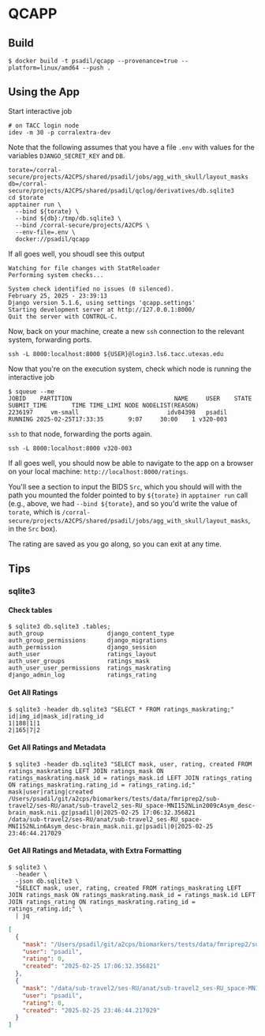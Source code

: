 # QCAPP

## Build

```shell
$ docker build -t psadil/qcapp --provenance=true --platform=linux/amd64 --push .
```

## Using the App

Start interactive job

```shell
# on TACC login node
idev -m 30 -p corralextra-dev
```

Note that the following assumes that you have a file `.env` with values for the variables `DJANGO_SECRET_KEY` and `DB`.

```shell
torate=/corral-secure/projects/A2CPS/shared/psadil/jobs/agg_with_skull/layout_masks
db=/corral-secure/projects/A2CPS/shared/psadil/qclog/derivatives/db.sqlite3
cd $torate
apptainer run \
  --bind ${torate} \
  --bind ${db}:/tmp/db.sqlite3 \
  --bind /corral-secure/projects/A2CPS \
  --env-file=.env \
  docker://psadil/qcapp
```
If all goes well, you shoudl see this output

```shell
Watching for file changes with StatReloader
Performing system checks...

System check identified no issues (0 silenced).
February 25, 2025 - 23:39:13
Django version 5.1.6, using settings 'qcapp.settings'
Starting development server at http://127.0.0.1:8000/
Quit the server with CONTROL-C.
```

Now, back on your machine, create a new `ssh` connection to the relevant system, forwarding ports.

```shell
ssh -L 8000:localhost:8000 ${USER}@login3.ls6.tacc.utexas.edu
```

Now that you're on the execution system, check which node is running the interactive job

```shell
$ squeue --me
JOBID    PARTITION                             NAME     USER    STATE         SUBMIT_TIME       TIME TIME_LIMI NODE NODELIST(REASON)
2236197     vm-small                         idv84398   psadil  RUNNING 2025-02-25T17:33:35       9:07     30:00    1 v320-003
```

`ssh` to that node, forwarding the ports again.

```shell
ssh -L 8000:localhost:8000 v320-003
```

If all goes well, you should now be able to navigate to the app on a browser on your local machine: `http://localhost:8000/ratings`.

You'll see a section to input the BIDS `Src`, which you should will with the path you mounted the folder pointed to by `${torate}` in `apptainer run` call (e.g., above, we had `--bind ${torate}`, and so you'd write the value of `torate`, which is `/corral-secure/projects/A2CPS/shared/psadil/jobs/agg_with_skull/layout_masks`, in the `Src` box).

The rating are saved as you go along, so you can exit at any time.

## Tips

### sqlite3

#### Check tables

```shell
$ sqlite3 db.sqlite3 .tables;
auth_group                  django_content_type       
auth_group_permissions      django_migrations         
auth_permission             django_session            
auth_user                   ratings_layout            
auth_user_groups            ratings_mask              
auth_user_user_permissions  ratings_maskrating        
django_admin_log            ratings_rating   
```

#### Get All Ratings

```shell
$ sqlite3 -header db.sqlite3 "SELECT * FROM ratings_maskrating;"
id|img_id|mask_id|rating_id
1|188|1|1
2|165|7|2
```

#### Get All Ratings and Metadata

```shell
$ sqlite3 -header db.sqlite3 "SELECT mask, user, rating, created FROM ratings_maskrating LEFT JOIN ratings_mask ON ratings_maskrating.mask_id = ratings_mask.id LEFT JOIN ratings_rating ON ratings_maskrating.rating_id = ratings_rating.id;"
mask|user|rating|created
/Users/psadil/git/a2cps/biomarkers/tests/data/fmriprep2/sub-travel2/ses-RU/anat/sub-travel2_ses-RU_space-MNI152NLin2009cAsym_desc-brain_mask.nii.gz|psadil|0|2025-02-25 17:06:32.356821
/data/sub-travel2/ses-RU/anat/sub-travel2_ses-RU_space-MNI152NLin6Asym_desc-brain_mask.nii.gz|psadil|0|2025-02-25 23:46:44.217029
```

#### Get All Ratings and Metadata, with Extra Formatting

```shell
$ sqlite3 \
  -header \
  -json db.sqlite3 \
  "SELECT mask, user, rating, created FROM ratings_maskrating LEFT JOIN ratings_mask ON ratings_maskrating.mask_id = ratings_mask.id LEFT JOIN ratings_rating ON ratings_maskrating.rating_id = ratings_rating.id;" \
  | jq
```

```json
[
  {
    "mask": "/Users/psadil/git/a2cps/biomarkers/tests/data/fmriprep2/sub-travel2/ses-RU/anat/sub-travel2_ses-RU_space-MNI152NLin2009cAsym_desc-brain_mask.nii.gz",
    "user": "psadil",
    "rating": 0,
    "created": "2025-02-25 17:06:32.356821"
  },
  {
    "mask": "/data/sub-travel2/ses-RU/anat/sub-travel2_ses-RU_space-MNI152NLin6Asym_desc-brain_mask.nii.gz",
    "user": "psadil",
    "rating": 0,
    "created": "2025-02-25 23:46:44.217029"
  }
]
```


